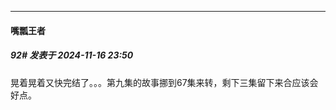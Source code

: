 ﻿
*****

####  嘴瓢王者  
##### 92#       发表于 2024-11-16 23:50

晃着晃着又快完结了。。。第九集的故事挪到67集来转，剩下三集留下来合应该会好点。

